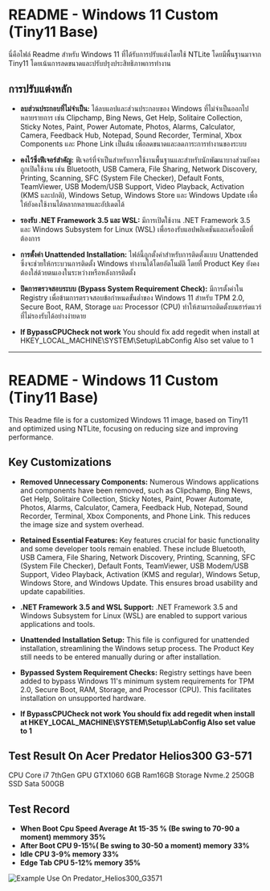 # README - Windows 11 Custom (Tiny11 Base)

นี่คือไฟล์ Readme สำหรับ Windows 11 ที่ได้รับการปรับแต่งโดยใช้ NTLite โดยมีพื้นฐานมาจาก Tiny11 โดยเน้นการลดขนาดและปรับปรุงประสิทธิภาพการทำงาน

## การปรับแต่งหลัก

* **ลบส่วนประกอบที่ไม่จำเป็น:** ได้ลบแอปและส่วนประกอบของ Windows ที่ไม่จำเป็นออกไปหลายรายการ เช่น Clipchamp, Bing News, Get Help, Solitaire Collection, Sticky Notes, Paint, Power Automate, Photos, Alarms, Calculator, Camera, Feedback Hub, Notepad, Sound Recorder, Terminal, Xbox Components และ Phone Link เป็นต้น เพื่อลดขนาดและลดภาระการทำงานของระบบ
* **คงไว้ซึ่งฟีเจอร์สำคัญ:** ฟีเจอร์ที่จำเป็นสำหรับการใช้งานพื้นฐานและสำหรับนักพัฒนาบางส่วนยังคงถูกเปิดใช้งาน เช่น Bluetooth, USB Camera, File Sharing, Network Discovery, Printing, Scanning, SFC (System File Checker), Default Fonts, TeamViewer, USB Modem/USB Support, Video Playback, Activation (KMS และปกติ), Windows Setup, Windows Store และ Windows Update เพื่อให้ยังคงใช้งานได้หลากหลายและอัปเดตได้
* **รองรับ .NET Framework 3.5 และ WSL:** มีการเปิดใช้งาน .NET Framework 3.5 และ Windows Subsystem for Linux (WSL) เพื่อรองรับแอปพลิเคชันและเครื่องมือที่ต้องการ
* **การตั้งค่า Unattended Installation:** ไฟล์นี้ถูกตั้งค่าสำหรับการติดตั้งแบบ Unattended ซึ่งจะช่วยให้กระบวนการติดตั้ง Windows ทำงานได้โดยอัตโนมัติ โดยที่ Product Key ยังคงต้องใส่ด้วยตนเองในระหว่างหรือหลังการติดตั้ง
* **ปิดการตรวจสอบระบบ (Bypass System Requirement Check):** มีการตั้งค่าใน Registry เพื่อข้ามการตรวจสอบข้อกำหนดขั้นต่ำของ Windows 11 สำหรับ TPM 2.0, Secure Boot, RAM, Storage และ Processor (CPU) ทำให้สามารถติดตั้งบนฮาร์ดแวร์ที่ไม่รองรับได้อย่างง่ายดาย

* **If BypassCPUCheck not work**  You should fix add regedit when install at HKEY_LOCAL_MACHINE\SYSTEM\Setup\LabConfig Also set value to 1
---

# README - Windows 11 Custom (Tiny11 Base)

This Readme file is for a customized Windows 11 image, based on Tiny11 and optimized using NTLite, focusing on reducing size and improving performance.

## Key Customizations

* **Removed Unnecessary Components:** Numerous Windows applications and components have been removed, such as Clipchamp, Bing News, Get Help, Solitaire Collection, Sticky Notes, Paint, Power Automate, Photos, Alarms, Calculator, Camera, Feedback Hub, Notepad, Sound Recorder, Terminal, Xbox Components, and Phone Link. This reduces the image size and system overhead.
* **Retained Essential Features:** Key features crucial for basic functionality and some developer tools remain enabled. These include Bluetooth, USB Camera, File Sharing, Network Discovery, Printing, Scanning, SFC (System File Checker), Default Fonts, TeamViewer, USB Modem/USB Support, Video Playback, Activation (KMS and regular), Windows Setup, Windows Store, and Windows Update. This ensures broad usability and update capabilities.
* **.NET Framework 3.5 and WSL Support:** .NET Framework 3.5 and Windows Subsystem for Linux (WSL) are enabled to support various applications and tools.
* **Unattended Installation Setup:** This file is configured for unattended installation, streamlining the Windows setup process. The Product Key still needs to be entered manually during or after installation.
* **Bypassed System Requirement Checks:** Registry settings have been added to bypass Windows 11's minimum system requirements for TPM 2.0, Secure Boot, RAM, Storage, and Processor (CPU). This facilitates installation on unsupported hardware.

* **If BypassCPUCheck not work  You should fix add regedit when install at HKEY_LOCAL_MACHINE\SYSTEM\Setup\LabConfig Also set value to 1**


## Test Result On Acer Predator Helios300 G3-571
CPU Core i7 7thGen GPU GTX1060 6GB Ram16GB Storage Nvme.2 250GB SSD Sata 500GB

## Test Record
* **When Boot Cpu Speed Average At 15-35 % (Be swing to 70-90 a moment) memmory 35%**
* **After Boot CPU 9-15%( Be swing to 30-50 a moment) memory 33%** 
* **Idle CPU 3-9% memory 33%**
* **Edge Tab CPU 5-12% memory 35%**

![Example Use On Predator_Helios300_G3571](https://github.com/user-attachments/assets/fbf2692f-12fe-4514-9f66-86fbd988fb14)
